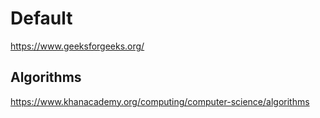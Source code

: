 # Default

https://www.geeksforgeeks.org/

## Algorithms
https://www.khanacademy.org/computing/computer-science/algorithms
